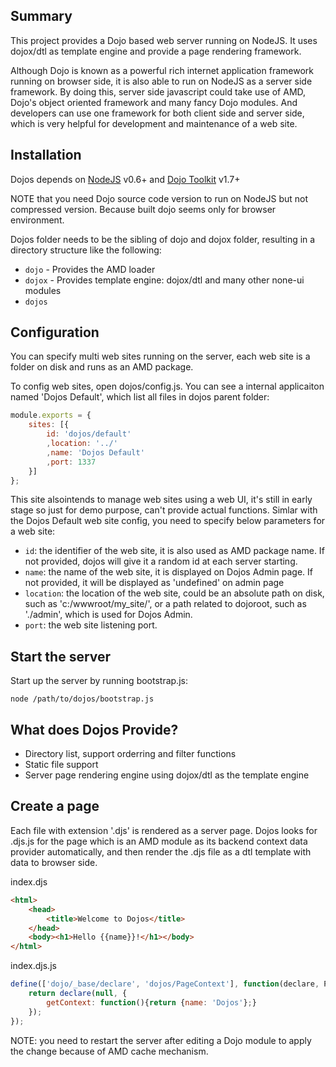 ## Summary
This project provides a Dojo based web server running on NodeJS. It uses dojox/dtl as template engine and provide a page rendering framework.

Although Dojo is known as a powerful rich internet application framework running on browser side, it is also able to run on NodeJS as a server side framework. By doing this, server side javascript could take use of AMD, Dojo's object oriented framework and many fancy Dojo modules. And developers can use one framework for both client side and server side, which is very helpful for development and maintenance of a web site.

## Installation
Dojos depends on [NodeJS](http://www.nodejs.org) v0.6+ and [Dojo Toolkit](http://www.dojotoolkit.org) v1.7+

NOTE that you need Dojo source code version to run on NodeJS but not compressed version. Because built dojo seems only for browser environment.

Dojos folder needs to be the sibling of dojo and dojox folder,  resulting in a directory structure like the following:

* `dojo` - Provides the AMD loader
* `dojox` - Provides template engine: dojox/dtl and many other none-ui modules
* `dojos`

## Configuration
You can specify multi web sites running on the server, each web site is a folder on disk and runs as an AMD package.

To config web sites, open dojos/config.js. You can see a internal applicaiton named 'Dojos Default', which list all files in dojos parent folder:
```js
module.exports = {
	sites: [{
		id: 'dojos/default'
		,location: '../'
		,name: 'Dojos Default'
		,port: 1337
	}]
};
```
 This site alsointends to manage web sites using a web UI, it's still in early stage so just for demo purpose, can't provide actual functions. Simlar with the Dojos Default web site config, you need to specify below parameters for a web site:

* `id`: the identifier of the web site, it is also used as AMD package name. If not provided, dojos will give it a random id at each server starting.
* `name`: the name of the web site, it is displayed on Dojos Admin page. If not provided, it will be displayed as 'undefined' on admin page
* `location`: the location of the web site, could be an absolute path on disk, such as 'c:/wwwroot/my_site/', or a path related to dojoroot, such as './admin', which is used for Dojos Admin.
* `port`: the web site listening port.

## Start the server
Start up the server by running bootstrap.js:

    node /path/to/dojos/bootstrap.js

## What does Dojos Provide?
* Directory list, support orderring and filter functions
* Static file support
* Server page rendering engine using dojox/dtl as the template engine

## Create a page
Each file with extension '.djs' is rendered as a server page. Dojos looks for .djs.js for the page which is an AMD module as its backend context data provider automatically, and then render the .djs file as a dtl template with data to browser side.

index.djs
```html
<html>
    <head>
        <title>Welcome to Dojos</title>
    </head>
    <body><h1>Hello {{name}}!</h1></body>
</html>
```

index.djs.js
```js
define(['dojo/_base/declare', 'dojos/PageContext'], function(declare, PageContext){
    return declare(null, {
        getContext: function(){return {name: 'Dojos'};}
    });
});
```

NOTE: you need to restart the server after editing a Dojo module to apply the change because of AMD cache mechanism.

